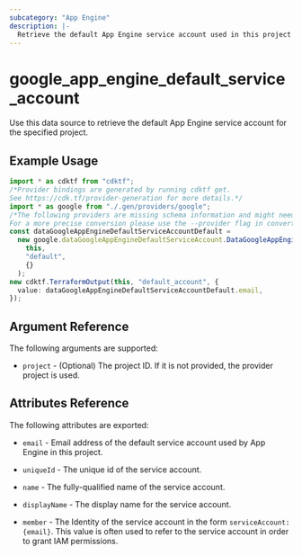 ```yaml
---
subcategory: "App Engine"
description: |-
  Retrieve the default App Engine service account used in this project
---
```


# google\_app\_engine\_default\_service\_account

Use this data source to retrieve the default App Engine service account for the specified project.

## Example Usage

```typescript
import * as cdktf from "cdktf";
/*Provider bindings are generated by running cdktf get.
See https://cdk.tf/provider-generation for more details.*/
import * as google from "./.gen/providers/google";
/*The following providers are missing schema information and might need manual adjustments to synthesize correctly: google.
For a more precise conversion please use the --provider flag in convert.*/
const dataGoogleAppEngineDefaultServiceAccountDefault =
  new google.dataGoogleAppEngineDefaultServiceAccount.DataGoogleAppEngineDefaultServiceAccount(
    this,
    "default",
    {}
  );
new cdktf.TerraformOutput(this, "default_account", {
  value: dataGoogleAppEngineDefaultServiceAccountDefault.email,
});

```

## Argument Reference

The following arguments are supported:

* `project` - (Optional) The project ID. If it is not provided, the provider project is used.

## Attributes Reference

The following attributes are exported:

*   `email` - Email address of the default service account used by App Engine in this project.

*   `uniqueId` - The unique id of the service account.

*   `name` - The fully-qualified name of the service account.

*   `displayName` - The display name for the service account.

*   `member` - The Identity of the service account in the form `serviceAccount:{email}`. This value is often used to refer to the service account in order to grant IAM permissions.
